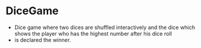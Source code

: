 # DiceGame

- Dice game where two dices are shuffled interactively and the dice which shows the player who has the highest number after his dice roll
- is declared the winner.
